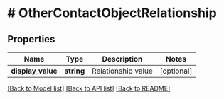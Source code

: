 # # OtherContactObjectRelationship

## Properties

Name | Type | Description | Notes
------------ | ------------- | ------------- | -------------
**display_value** | **string** | Relationship value | [optional]

[[Back to Model list]](../../README.md#models) [[Back to API list]](../../README.md#endpoints) [[Back to README]](../../README.md)
